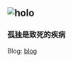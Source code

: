 ![holo](https://ltfjx.github.io/Ltfjx/assets/FrontPic_80711649.jpg "pixiv_id=80711649")
----
### 孤独是致死的疾病
Blog: [blog](p0t4t0.1919810.com)
